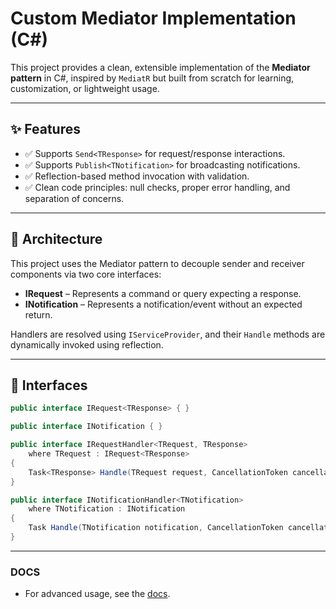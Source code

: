 # Custom Mediator Implementation (C#)

This project provides a clean, extensible implementation of the **Mediator pattern** in C#, inspired by `MediatR` but built from scratch for learning, customization, or lightweight usage.

---

## ✨ Features

- ✅ Supports `Send<TResponse>` for request/response interactions.
- ✅ Supports `Publish<TNotification>` for broadcasting notifications.
- ✅ Reflection-based method invocation with validation.
- ✅ Clean code principles: null checks, proper error handling, and separation of concerns.

---

## 🧱 Architecture

This project uses the Mediator pattern to decouple sender and receiver components via two core interfaces:

- **IRequest<TResponse>** – Represents a command or query expecting a response.
- **INotification** – Represents a notification/event without an expected return.

Handlers are resolved using `IServiceProvider`, and their `Handle` methods are dynamically invoked using reflection.

---

## 🧩 Interfaces

```csharp
public interface IRequest<TResponse> { }

public interface INotification { }

public interface IRequestHandler<TRequest, TResponse>
    where TRequest : IRequest<TResponse>
{
    Task<TResponse> Handle(TRequest request, CancellationToken cancellationToken);
}

public interface INotificationHandler<TNotification>
    where TNotification : INotification
{
    Task Handle(TNotification notification, CancellationToken cancellationToken);
}
```
---
### DOCS
- For advanced usage, see the [docs](docs/USAGE.md).
